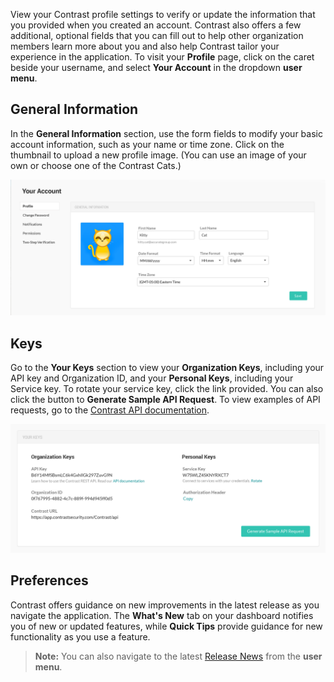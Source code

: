 <!--
title: "Profile Settings"
description: "Overview of a user's profile settings"
tags: "user profile settings manage account"
-->

View your Contrast profile settings to verify or update the information that you provided when you created an account. Contrast also offers a few additional, optional fields that you can fill out to help other organization members learn more about you and also help Contrast tailor your experience in the application. To visit your **Profile** page, click on the caret beside your username, and select **Your Account** in the dropdown **user menu**.

## General Information 

In the **General Information** section, use the form fields to modify your basic account information, such as your name or time zone. Click on the thumbnail to upload a new profile image. (You can use an image of your own or choose one of the Contrast Cats.)

<a href="assets/images/Account-profile-general.png" rel="lightbox" title="Profile Settings"><img class="thumbnail" src="assets/images/Account-profile-general.png"/></a>

## Keys

Go to the **Your Keys** section to view your **Organization Keys**, including your API key and Organization ID, and your **Personal Keys**, including your Service key. To rotate your service key, click the link provided. You can also click the button to **Generate Sample API Request**. To view examples of API requests, go to the [Contrast API documentation](https://api.contrastsecurity.com/). 

<a href="assets/images/User-account-keys.png" rel="lightbox" title="View your Organization and Personal keys"><img class="thumbnail" src="assets/images/User-account-keys.png"/></a>

## Preferences

Contrast offers guidance on new improvements in the latest release as you navigate the application. The **What's New** tab on your dashboard notifies you of new or updated features, while **Quick Tips** provide guidance for new functionality as you use a feature.  

> **Note:** You can also navigate to the latest [Release News](release.html) from the **user menu**.


